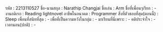 รหัส : 2213110527
ชื่อ-นามสกุล : Narathip Changjai
ชื่อเล่น : Arm
ชื่อที่เพื่อนๆเรียก : - 		
งานอดิเรก : Reading lightnovel
อาชีพในอนาคต : Programmer
สิ่งที่ตัวชอบที่สุด(ตอนนี้) : Sleep
เพื่อนที่สนิทที่สุด : - 
เพื่อที่เป็นความหวังในกลุ่ม : - 
มาเรียนที่นี่เพราะ : -
คติประจำใจ : -
เวลานอน(ปกติ) : - 
